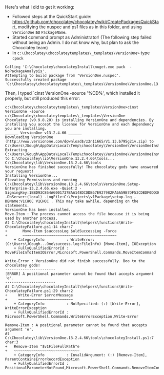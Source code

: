 Here's what I did to get it working:

* Followed steps at the QuickStart guide: https://github.com/chocolatey/chocolatey/wiki/CreatePackagesQuickStart, modifying the nuspec and ps1 files as in this folder, and using `VersionOne` as `PackageName`.
* Started command prompt as Administrator! (The following step failed without being an Admin. I do not know why, but plan to ask the Chocolatey team)
* In `c:\Chocolatey\chocolateytemplates\_templates\VersionOne>` type `cpack`

```
Calling 'C:\Chocolatey\chocolateyInstall\nuget.exe pack  -NoPackageAnalysis'.
Attempting to build package from 'VersionOne.nuspec'.
Successfully created package 'C:\Chocolatey\chocolateytemplates\_templates\VersionOne\VersionOne.13.2.4.66.nupkg'.
```

Then, I typed `cinst VersionOne -source '%CD%', which installed it properly, but still produced this error:

```text
c:\Chocolatey\chocolateytemplates\_templates\VersionOne>cinst VersionOne -source c:\Chocolatey\chocolateytemplates\_templates\VersionOne
Chocolatey (v0.9.8.20) is installing VersionOne and dependencies. By installing you accept the license for VersionOne and each dependency you are installing.
______ VersionOne v13.2.4.66 ______
Downloading VersionOne (http://www.versionone.com/download$/z2n11665/V1.13.b795g21v.zip) to C:\Users\JGough\AppData\Local\Temp\chocolatey\VersionOne\VersionOneInstall.zip
Extracting C:\Users\JGough\AppData\Local\Temp\chocolatey\VersionOne\VersionOneInstall.zip to C:\Chocolatey\lib\VersionOne.13.2.4.66\tools...
C:\Chocolatey\lib\VersionOne.13.2.4.66\tools
VersionOne has finished succesfully! The chocolatey gods have answered your request!
Installing VersionOne...
Elevating Permissions and running C:\Chocolatey\lib\VersionOne.13.2.4.66\tools\VersionOne.Setup-Enterprise-13.2.4.66.exe -Quiet:2 -SigningKey:1BBD93C864A6001737BAA148DCDDB67E927982FA6A59E7DF53CDBDF0DD3CE29A -DbServer:(local) -LogFile:C:\Projects\v1Package\setup.log -DBName:V1CHOC V1CHOC . This may take awhile, depending on the statements.
VersionOne has been installed.
Move-Item : The process cannot access the file because it is being used by another process.
At C:\Chocolatey\chocolateyInstall\helpers\functions\Write-ChocolateyFailure.ps1:14 char:7
+       Move-Item $successLog $oldSuccessLog -Force
+       ~~~~~~~~~~~~~~~~~~~~~~~~~~~~~~~~~~~~~~~~~~~
    + CategoryInfo          : WriteError: (C:\Users\JGough...One\success.log:FileInfo) [Move-Item], IOException
    + FullyQualifiedErrorId : MoveFileInfoItemIOError,Microsoft.PowerShell.Commands.MoveItemCommand

Write-Error : VersionOne did not finish successfully. Boo to the chocolatey gods!
-----------------------
[ERROR] A positional parameter cannot be found that accepts argument 'e'.
-----------------------
At C:\Chocolatey\chocolateyInstall\helpers\functions\Write-ChocolateyFailure.ps1:29 char:2
+     Write-Error $errorMessage
+     ~~~~~~~~~~~~~~~~~~~~~~~~~
    + CategoryInfo          : NotSpecified: (:) [Write-Error], WriteErrorException
    + FullyQualifiedErrorId : Microsoft.PowerShell.Commands.WriteErrorException,Write-Error

Remove-Item : A positional parameter cannot be found that accepts argument 'e'.
At C:\Chocolatey\lib\VersionOne.13.2.4.66\tools\chocolateyInstall.ps1:7 char:3
+   Remove-Item "$v1FileFullPath"e
+   ~~~~~~~~~~~~~~~~~~~~~~~~~~~~~~
    + CategoryInfo          : InvalidArgument: (:) [Remove-Item], ParentContainsErrorRecordException
    + FullyQualifiedErrorId : PositionalParameterNotFound,Microsoft.PowerShell.Commands.RemoveItemCommand

```
